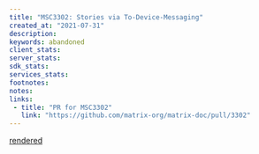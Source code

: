 ```yaml
---
title: "MSC3302: Stories via To-Device-Messaging"
created_at: "2021-07-31"
description:
keywords: abandoned
client_stats:
server_stats:
sdk_stats:
services_stats:
footnotes:
notes:
links:
 - title: "PR for MSC3302"
   link: "https://github.com/matrix-org/matrix-doc/pull/3302"
---
```

[rendered](https://github.com/matrix-org/matrix-doc/blob/73260eab4d13ef6422f9ee7f0795ebbac3f7d6bb/proposals/3302-stories-via-to-device-messaging.md)
